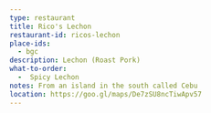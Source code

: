 ```yaml
---
type: restaurant
title: Rico's Lechon 
restaurant-id: ricos-lechon 
place-ids:
  - bgc 
description: Lechon (Roast Pork) 
what-to-order:
  -  Spicy Lechon
notes: From an island in the south called Cebu
location: https://goo.gl/maps/De7zSU8ncTiwApv57
---
```

